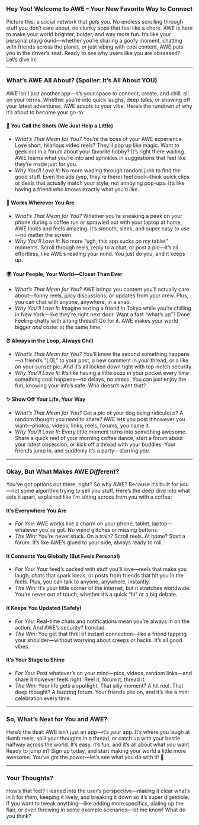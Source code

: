 ### Hey You! Welcome to AWE – Your New Favorite Way to Connect
Picture this: a social network that *gets* you. No endless scrolling through stuff you don’t care about, no clunky apps that feel like a chore. AWE is here to make your world brighter, bolder, and way more fun. It’s like your personal playground—whether you’re sharing a goofy moment, chatting with friends across the planet, or just vibing with cool content, AWE puts *you* in the driver’s seat. Ready to see why users like you are obsessed? Let’s dive in!

---

### What’s AWE All About? (Spoiler: It’s All About YOU)
AWE isn’t just another app—it’s your space to connect, create, and chill, all on your terms. Whether you’re into quick laughs, deep talks, or showing off your latest adventures, AWE adapts to your vibe. Here’s the rundown of why it’s about to become your go-to:

#### 🎨 **You Call the Shots (We Just Help a Little)**
- *What’s That Mean for You?* You’re the boss of your AWE experience. Love short, hilarious video reels? They’ll pop up like magic. Want to geek out in a forum about your favorite hobby? It’s right there waiting. AWE learns what you’re into and sprinkles in suggestions that feel like they’re made just for you.
- *Why You’ll Love It:* No more wading through random junk to find the good stuff. Even the ads (yep, they’re there) feel cool—think quick clips or deals that actually match your style, not annoying pop-ups. It’s like having a friend who knows exactly what you’d like.

#### 📱 **Works Wherever You Are**
- *What’s That Mean for You?* Whether you’re sneaking a peek on your phone during a coffee run or sprawled out with your laptop at home, AWE looks and feels amazing. It’s smooth, sleek, and super easy to use—no matter the screen.
- *Why You’ll Love It:* No more “ugh, this app sucks on my tablet” moments. Scroll through reels, reply to a chat, or post a pic—it’s all effortless, like AWE’s reading your mind. You just do you, and it keeps up.

#### 🌍 **Your People, Your World—Closer Than Ever**
- *What’s That Mean for You?* AWE brings you content you’ll actually care about—funny reels, juicy discussions, or updates from your crew. Plus, you can chat with anyone, anywhere, in a snap.
- *Why You’ll Love It:* Imagine texting a friend in Tokyo while you’re chilling in New York—like they’re right next door. Want a fast “what’s up”? Done. Feeling chatty with a long thread? Go for it. AWE makes your world bigger *and* cozier at the same time.

#### ⏰ **Always in the Loop, Always Chill**
- *What’s That Mean for You?* You’ll know the second something happens—a friend’s “LOL” to your post, a new comment in your thread, or a like on your sunset pic. And it’s all locked down tight with top-notch security.
- *Why You’ll Love It:* It’s like having a little buzz in your pocket every time something cool happens—no delays, no stress. You can just enjoy the fun, knowing your info’s safe. Who doesn’t want that?

#### ✨ **Show Off Your Life, Your Way**
- *What’s That Mean for You?* Got a pic of your dog being ridiculous? A random thought you *need* to share? AWE lets you post it however you want—photos, videos, links, reels, forums, you name it.
- *Why You’ll Love It:* Every little moment turns into something awesome. Share a quick reel of your morning coffee dance, start a forum about your latest obsession, or kick off a thread with your buddies. Your friends jump in, and suddenly it’s a party—starring *you*.

---

### Okay, But What Makes AWE *Different*?
You’ve got options out there, right? So why AWE? Because it’s built for *you*—not some algorithm trying to sell you stuff. Here’s the deep dive into what sets it apart, explained like I’m sitting across from you with a coffee:

#### **It’s Everywhere You Are**
- *For You:* AWE works like a charm on your phone, tablet, laptop—whatever you’ve got. No weird glitches or missing buttons.
- *The Win:* You’re never stuck. On a train? Scroll reels. At home? Start a forum. It’s like AWE’s glued to your side, always ready to roll.

#### **It Connects You Globally (But Feels Personal)**
- *For You:* Your feed’s packed with stuff you’ll love—reels that make you laugh, chats that spark ideas, or posts from friends that hit you in the feels. Plus, you can talk to anyone, anywhere, instantly.
- *The Win:* It’s your little corner of the internet, but it stretches worldwide. You’re never out of touch, whether it’s a quick “hi” or a big debate.

#### **It Keeps You Updated (Safely)**
- *For You:* Real-time chats and notifications mean you’re always in on the action. And AWE’s security? Ironclad.
- *The Win:* You get that thrill of instant connection—like a friend tapping your shoulder—without worrying about creeps or hacks. It’s all good vibes.

#### **It’s Your Stage to Shine**
- *For You:* Post whatever’s on your mind—pics, videos, random links—and share it however feels right. Reel it, forum it, thread it.
- *The Win:* Your life gets a spotlight. That silly moment? A hit reel. That deep thought? A buzzing forum. Your friends pile on, and it’s like a mini celebration every time.

---

### So, What’s Next for You and AWE?
Here’s the deal: AWE isn’t just an app—it’s *your* app. It’s where you laugh at dumb reels, spill your thoughts in a thread, or catch up with your bestie halfway across the world. It’s easy, it’s fun, and it’s all about what *you* want. Ready to jump in? Sign up today, and start making your world a little more awesome. You’ve got the power—let’s see what you do with it! 🚀

---

### Your Thoughts?
How’s that feel? I leaned into the user’s perspective—making it clear what’s in it for *them*, keeping it lively, and breaking it down so it’s super digestible. If you want to tweak anything—like adding more specifics, dialing up the flair, or even throwing in some example scenarios—let me know! What do you think?
